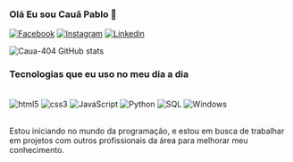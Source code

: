 ### Olá Eu sou Cauã Pablo 🤠

[![Facebook](https://img.shields.io/badge/Facebook-1877F2?style=for-the-badge&logo=facebook&logoColor=white)](https://www.facebook.com/caua.pablo.77736?mibextid=ZbWKwL)
[![Instagram](https://img.shields.io/badge/Instagram-E4405F?style=for-the-badge&logo=instagram&logoColor=white)](https://instagram.com/cauapabl0.an?igshid=MzRlODBiNWFlZA==)
[![Linkedin](https://img.shields.io/badge/LinkedIn-0077B5?style=for-the-badge&logo=linkedin&logoColor=white)](https://www.linkedin.com/in/cau%C3%A3-pablo-a07551205)


![Caua-404 GitHub stats](https://github-readme-stats.vercel.app/api?username=Caua-404&show_icons=true&theme=dracula)

### Tecnologias que eu uso no meu dia a dia

<div style="display: inline_block"><br>
    <img align="center" alt="html5" src="https://img.shields.io/badge/HTML5-E34F26?style=for-the-badge&logo=html5&logoColor=white" />
    <img align="center" alt="css3" src="https://img.shields.io/badge/CSS3-1572B6?style=for-the-badge&logo=css3&logoColor=white" />
    <img align="center" alt="JavaScript" src="https://img.shields.io/badge/JavaScript-323330?style=for-the-badge&logo=javascript&logoColor=F7DF1E"/>
    <img align="center" alt="Python" src="https://img.shields.io/badge/Python-14354C?style=for-the-badge&logo=python&logoColor=white" />
    <img align="center" alt="SQL" src="https://img.shields.io/badge/MySQL-00000F?style=for-the-badge&logo=mysql&logoColor=white" />
    <img align="center" alt="Windows" src="https://img.shields.io/badge/Windows-0078D6?style=for-the-badge&logo=windows&logoColor=white" />
</div><br>

Estou iniciando no mundo da programação, e estou em busca de trabalhar em projetos com outros profissionais da área para melhorar meu conhecimento.
